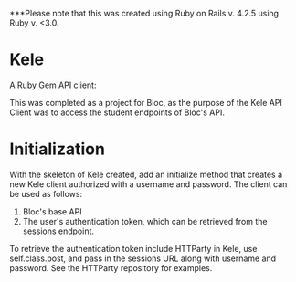 ***Please note that this was created using Ruby on Rails v. 4.2.5 using Ruby v. <3.0.

# Kele

A Ruby Gem API client:

This was completed as a project for Bloc, as the purpose of the Kele API Client was to access the student endpoints of Bloc's API. 

# Initialization

With the skeleton of Kele created, add an initialize method that creates a new Kele client authorized with a username and password. The client can be used as follows:

  1. Bloc's base API 
  2. The user's authentication token, which can be retrieved from the sessions endpoint.
  
To retrieve the authentication token include HTTParty in Kele, use  self.class.post, and pass in the sessions URL along with username and password. See the HTTParty repository for examples.




